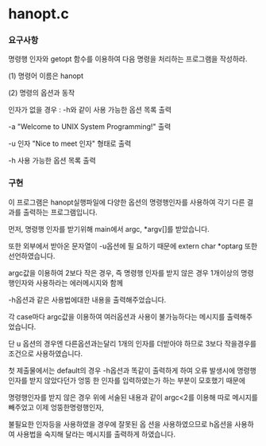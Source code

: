 # hanopt.c

<h3>요구사항</h3>

명령행 인자와 getopt 함수를 이용하여 다음 명령을 처리하는 프로그램을 작성하라.

(1) 명령어 이름은 hanopt

(2) 명령의 옵션과 동작

인자가 없을 경우 : -h와 같이 사용 가능한 옵션 목록 출력

-a "Welcome to UNIX System Programming!" 출력

-u 인자 "Nice to meet 인자" 형태로 출력

-h 사용 가능한 옵션 목록 출력 

<h3>구현</h3>

이 프로그램은 hanopt실행파일에 다양한 옵션의 명령행인자를 사용하여 각기 다른 결과를 출력하는 프로그램입니다.

먼저, 명령행 인자를 받기위해 main에서 argc, *argv[]를 받았습니다.

또한 외부에서 받아온 문자열이 -u옵션에 필 요하기 때문에 extern char *optarg 또한 선언하였습니다.

argc값을 이용하여 2보다 작은 경우, 즉 명령행 인자를 받지 않은 경우 1개이상의 명령행인자와 사용하라는 에러메시지와 함께

-h옵션과 같은 사용법에대한 내용을 출력해주었습니다.

각 case마다 argc값을 이용하여 여러옵션과 사용이 불가능하다는 메시지를 출력해주었습니다.

단 u 옵션의 경우엔 다른옵션과는달리 1개의 인자를 더받아야 하므로 3보다 작을경우를 조건으로 사용하였습니다.

첫 제출물에서는 default의 경우 -h옵션과 똑같이 출력하게 하여 오류 발생시에 명령행인자를 받지 않았다던가 엉뚱 한 인자를 입력하였는가 하는 부분이 모호했기 때문에

명령행인자를 받지 않은 경우 위에 서술된 내용과 같이 argc<2를 이용해 따로 메시지를 빼주었고 이제 엉뚱한명령행인자,

불필요한 인자등을 사용하였을 경우에 잘못된 옵 션을 사용하였으므로 h옵션을 사용하여 사용법을 숙지해 달라는 메시지를 출력하게 하였습니다.
